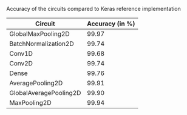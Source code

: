 Accuracy of the circuits compared to Keras reference implementation

| Circuit | Accuracy (in %) |
| --- | --- |
| GlobalMaxPooling2D | 99.97 |
| BatchNormalization2D | 99.74 |
| Conv1D | 99.68 |
| Conv2D | 99.74 |
| Dense | 99.76 |
| AveragePooling2D | 99.91 |
| GlobalAveragePooling2D | 99.90 |
| MaxPooling2D | 99.94 |